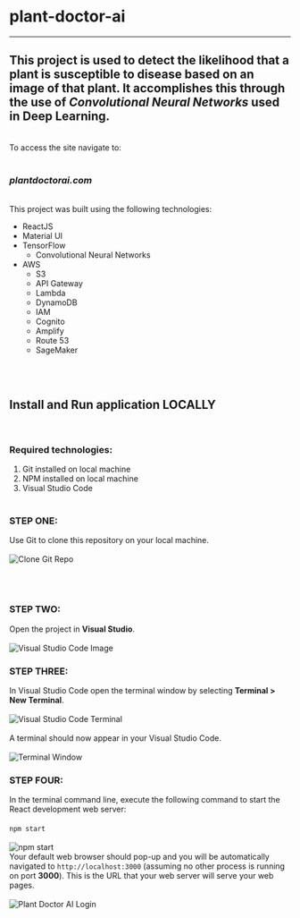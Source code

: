 # plant-doctor-ai
---
This project is used to detect the likelihood that a plant is susceptible to disease based on an image of that plant. 
It accomplishes this through the use of *Convolutional Neural Networks* used in **Deep Learning**.
---

&nbsp;  
To access the site navigate to:
&nbsp;  
&nbsp;  
### _**plantdoctorai.com**_
&nbsp;  
This project was built using the following technologies:
- ReactJS
- Material UI
- TensorFlow
  - Convolutional Neural Networks
- AWS
  - S3
  - API Gateway
  - Lambda
  - DynamoDB
  - IAM
  - Cognito
  - Amplify
  - Route 53
  - SageMaker

&nbsp;  
&nbsp;  

## Install and Run application LOCALLY
&nbsp; 
### Required technologies:
1. Git installed on local machine
2. NPM installed on local machine
3. Visual Studio Code
&nbsp;  
&nbsp;  

### STEP ONE: 
Use Git to clone this repository on your local machine.
&nbsp;  
&nbsp;  
![Clone Git Repo](https://wongkj11-readme-images.s3.amazonaws.com/clone-git-repo.jpeg)

&nbsp;  
&nbsp;  
### STEP TWO: 
Open the project in **Visual Studio**.
&nbsp;  
&nbsp;  
![Visual Studio Code Image](https://wongkj11-readme-images.s3.amazonaws.com/visual-studio-code-image.jpeg)

### STEP THREE: 
In Visual Studio Code open the terminal window by selecting **Terminal > New Terminal**.
&nbsp;  
&nbsp;  
![Visual Studio Code Terminal](https://wongkj11-readme-images.s3.amazonaws.com/open-vscode-terminal.jpeg)
&nbsp;  
&nbsp;  
A terminal should now appear in your Visual Studio Code.
&nbsp;  
&nbsp;  
![Terminal Window](https://wongkj11-readme-images.s3.amazonaws.com/vscode-terminal-window.jpeg)

### STEP FOUR: 
In the terminal command line, execute the following command to start the React development web server:
&nbsp;  
&nbsp;  
`npm start`
&nbsp;  
&nbsp;  
![npm start](https://wongkj11-readme-images.s3.amazonaws.com/npm-start.jpeg)
&nbsp;  
Your default web browser should pop-up and you will be automatically navigated to `http://localhost:3000` (assuming no other process is running on port **3000**).
This is the URL that your web server will serve your web pages.
&nbsp;  
&nbsp;  
![Plant Doctor AI Login](https://wongkj11-readme-images.s3.amazonaws.com/plant-doctor-ai-login-page.jpeg)
